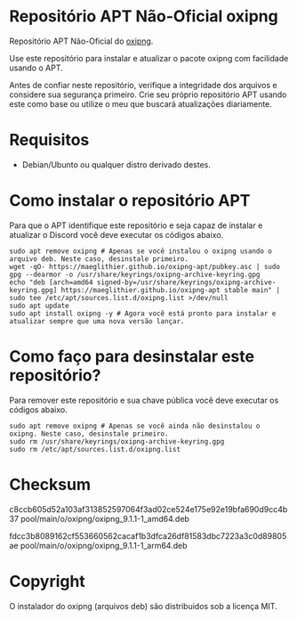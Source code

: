 # Repositório APT Não-Oficial oxipng
Repositório APT Não-Oficial do [oxipng](https://github.com/shssoichiro/oxipng).

Use este repositório para instalar e atualizar o pacote oxipng com facilidade usando o APT.

Antes de confiar neste repositório, verifique a integridade dos arquivos e considere sua segurança primeiro. Crie seu próprio repositório APT usando este como base ou utilize o meu que buscará atualizações diariamente.

# Requisitos

* Debian/Ubunto ou qualquer distro derivado destes.

# Como instalar o repositório APT
Para que o APT identifique este repositório e seja capaz de instalar e atualizar o Discord você deve executar os códigos abaixo.
```shell
sudo apt remove oxipng # Apenas se você instalou o oxipng usando o arquivo deb. Neste caso, desinstale primeiro.
wget -qO- https://maeglithier.github.io/oxipng-apt/pubkey.asc | sudo gpg --dearmor -o /usr/share/keyrings/oxipng-archive-keyring.gpg
echo "deb [arch=amd64 signed-by=/usr/share/keyrings/oxipng-archive-keyring.gpg] https://maeglithier.github.io/oxipng-apt stable main" | sudo tee /etc/apt/sources.list.d/oxipng.list >/dev/null
sudo apt update
sudo apt install oxipng -y # Agora você está pronto para instalar e atualizar sempre que uma nova versão lançar.
```

# Como faço para desinstalar este repositório?
Para remover este repositório e sua chave pública você deve executar os códigos abaixo.
```shell
sudo apt remove oxipng # Apenas se você ainda não desinstalou o oxipng. Neste caso, desinstale primeiro.
sudo rm /usr/share/keyrings/oxipng-archive-keyring.gpg
sudo rm /etc/apt/sources.list.d/oxipng.list
```

# Checksum

c8ccb605d52a103af313852597064f3ad02ce524e175e92e19bfa690d9cc4b37  pool/main/o/oxipng/oxipng_9.1.1-1_amd64.deb

fdcc3b8089162cf553660562cacaf1b3dfca26df81583dbc7223a3c0d89805ae  pool/main/o/oxipng/oxipng_9.1.1-1_arm64.deb

# Copyright
O instalador do oxipng (arquivos deb) são distribuidos sob a licença MIT.